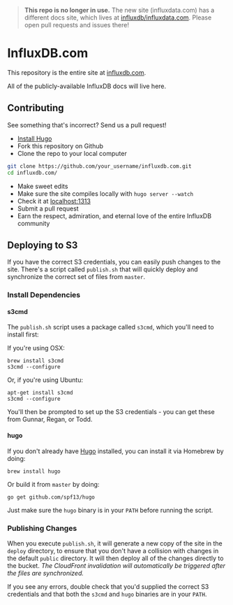 > **This repo is no longer in use.** The new site (influxdata.com) has a different docs site, which lives at [influxdb/influxdata.com](/influxdb/influxdata.com). Please open pull requests and issues there!

# InfluxDB.com 

This repository is the entire site at [influxdb.com](http://influxdb.com).

All of the publicly-available InfluxDB docs will live here.

## Contributing

See something that's incorrect? Send us a pull request!

* [Install Hugo](http://gohugo.io/overview/installing/)
* Fork this repository on Github
* Clone the repo to your local computer
```bash
git clone https://github.com/your_username/influxdb.com.git
cd influxdb.com/
```
* Make sweet edits
* Make sure the site compiles locally with `hugo server --watch`
* Check it at [localhost:1313](http://localhost:1313/)
* Submit a pull request
* Earn the respect, admiration, and eternal love of the entire InfluxDB community

## Deploying to S3

If you have the correct S3 credentials, you can easily push changes to the site. There's a script called `publish.sh` that will quickly deploy and synchronize the correct set of files from `master`.

### Install Dependencies

#### s3cmd

The `publish.sh` script uses a package called `s3cmd`, which you'll need to install first:

If you're using OSX:

```
brew install s3cmd
s3cmd --configure
```

Or, if you're using Ubuntu:

```
apt-get install s3cmd
s3cmd --configure
```

You'll then be prompted to set up the S3 credentials - you can get these from Gunnar, Regan, or Todd.

#### hugo

If you don't already have [Hugo](https://github.com/spf13/hugo) installed, you can install it via Homebrew by doing:

```
brew install hugo
```

Or build it from `master` by doing:

```
go get github.com/spf13/hugo
```

Just make sure the `hugo` binary is in your `PATH` before running the script.

### Publishing Changes

When you execute `publish.sh`, it will generate a new copy of the site in the `deploy` directory, to ensure that you don't have a collision with changes in the default `public` directory. It will then deploy all of the changes directly to the bucket. *The CloudFront invalidation will automatically be triggered after the files are synchronized.*

If you see any errors, double check that you'd supplied the correct S3 credentials and that both the `s3cmd` and `hugo` binaries are in your `PATH`.

